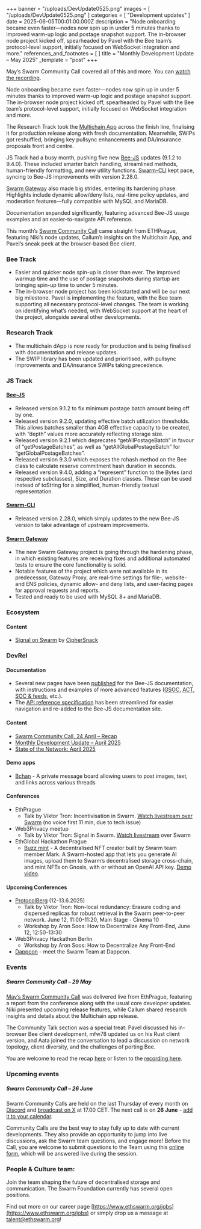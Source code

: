 +++
banner = "/uploads/DevUpdate0525.png"
images = [ "/uploads/DevUpdate0525.png" ]
categories = [ "Development updates" ]
date = 2025-06-05T00:01:00.000Z
description = "Node onboarding became even faster—nodes now spin up in under 5 minutes thanks to improved warm-up logic and postage snapshot support. The in-browser node project kicked off, spearheaded by Pavel with the Bee team’s protocol-level support, initially focused on WebSocket integration and more."
references_and_footnotes = [ ]
title = "Monthly Development Update – May 2025"
_template = "post"
+++


May’s Swarm Community Call covered all of this and more. You can [watch the recording](https://x.com/i/broadcasts/1vOxwXQrXzgKB). 

Node onboarding became even faster—nodes now spin up in under 5 minutes thanks to improved warm-up logic and postage snapshot support. The in-browser node project kicked off, spearheaded by Pavel with the Bee team’s protocol-level support, initially focused on WebSocket integration and more.

The Research Track took the [Multichain App](app.ethswarm.org) across the finish line, finalising it for production release along with fresh documentation. Meanwhile, SWIPs got reshuffled, bringing key pullsync enhancements and DA/insurance proposals front and centre.

JS Track had a busy month, pushing five new [Bee-JS](https://github.com/ethersphere/swarm-cli) updates (9.1.2 to 9.4.0). These included smarter batch handling, streamlined methods, human-friendly formatting, and new utility functions. [Swarm-CLI](https://github.com/ethersphere/swarm-cli) kept pace, syncing to Bee-JS improvements with version 2.28.0.

[Swarm Gateway](https://github.com/ethersphere/swarm-gateway) also made big strides, entering its hardening phase. Highlights include dynamic allow/deny lists, real-time policy updates, and moderation features—fully compatible with MySQL and MariaDB.

Documentation expanded significantly, featuring advanced Bee-JS usage examples and an easier-to-navigate API reference.

This month’s [Swarm Community Call](https://x.com/i/broadcasts/1ynJOldpDgwxR) came straight from ETHPrague, featuring Niki’s node updates, Callum’s insights on the Multichain App, and Pavel’s sneak peek at the browser-based Bee client. 


### Bee Track  
* Easier and quicker node spin-up is closer than ever. The improved warmup time and the use of postage snapshots during startup are bringing spin-up time to under 5 minutes.
* The in-browser node project has been kickstarted and will be our next big milestone. Pavel is implementing the feature, with the Bee team supporting all necessary protocol-level changes. The team is working on identifying what’s needed, with WebSocket support at the heart of the project, alongside several other developments.


### Research Track  
* The multichain dApp is now ready for production and is being finalised with documentation and release updates.
* The SWIP library has been updated and prioritised, with pullsync improvements and DA/insurance SWIPs taking precedence.


### JS Track  

#### [Bee-JS](https://github.com/ethersphere/swarm-cli)
* Released version 9.1.2 to fix minimum postage batch amount being off by one.
* Released version 9.2.0, updating effective batch utilization thresholds. This allows batches smaller than 4GB effective capacity to be created, with “depth” values more accurately reflecting storage size.
* Released version 9.2.1 which deprecates “getAllPostageBatch” in favour of “getPostageBatches”,  as well as “getAllGlobalPostageBatch” for “getGlobalPostageBatches”.
* Released version 9.3.0 which exposes the rchash method on the Bee class to calculate reserve commitment hash duration in seconds.
* Released version 9.4.0, adding a “represent” function to the Bytes (and respective subclasses), Size, and Duration classes. These can be used instead of toString for a simplified, human-friendly textual representation.


#### [Swarm-CLI](https://github.com/ethersphere/swarm-cli)
* Released version 2.28.0, which simply updates to the new Bee-JS version to take advantage of upstream improvements.


#### [Swarm Gateway](https://github.com/ethersphere/swarm-gateway)
* The new Swarm Gateway project is going through the hardening phase, in which existing features are receiving fixes and additional automated tests to ensure the core functionality is solid.
* Notable features of the project which were not available in its predecessor, Gateway Proxy, are real-time settings for file-, website- and ENS policies, dynamic allow- and deny lists, and user-facing pages for approval requests and reports.
* Tested and ready to be used with MySQL 8+ and MariaDB.


### Ecosystem 

#### Content
* [Signal on Swarm](https://medium.com/coinmonks/signal-on-swarm-798ee0ba0346) by [CipherSnack](https://medium.com/@ciphersnack)


### DevRel 

#### Documentation 
* Several new pages have been [published](https://github.com/ethersphere/bee-js-docs/pull/238) for the Bee-JS documentation, with instructions and examples of more advanced features ([GSOC](https://bee-js.ethswarm.org/docs/gsoc/), [ACT](https://bee-js.ethswarm.org/docs/act/), [SOC & feeds](https://bee-js.ethswarm.org/docs/soc-and-feeds/), etc.).
* The [API reference specification](https://bee-js.ethswarm.org/docs/api/) has been streamlined for easier navigation and re-added to the Bee-JS documentation site.


#### Content 
* [Swarm Community Call, 24 April – Recap](https://blog.ethswarm.org/foundation/2025/swarm-community-call-24-april-recap/)
* [Monthly Development Update – April 2025](https://blog.ethswarm.org/foundation/2025/monthly-development-update-april-2025/)
* [State of the Network: April 2025](https://blog.ethswarm.org/foundation/2025/state-of-the-network-april-2025/)

#### Demo apps
* [Bchan](https://bchan.bzz.limo/) - A private message board allowing users to post images, text, and links across various threads 


#### Conferences
* EthPrague
    * Talk by Viktor Tron: Incentivisation in Swarm. [Watch livestream over Swarm](https://swarmstream.eth.limo/#/watch/video/77dcb8bea23381b380b6c1017c68e87b1b1badec/7c42c9e1-3f6f-46d6-980d-67a6fb399ba1) (no voice first 11 min, due to tech issue)
* Web3Privacy meetup
    * Talk by Viktor Tron: Signal in Swarm. [Watch livestream](https://swarmstream.eth.limo/#/watch/video/77dcb8bea23381b380b6c1017c68e87b1b1badec/0c1fa446-6268-4b98-818d-69e5e67a9c3e) over Swarm
* EthGlobal Hackathon Prague
    * [Buzz mint](https://buzz-mint.eth.limo/) - A decentralised NFT creator built by Swarm team member Mark. A  Swarm-hosted app that lets you generate AI images, upload them to Swarm’s decentralised storage cross-chain, and mint NFTs on Gnosis, with or without an OpenAI API key. [Demo video](https://x.com/0xCardiE/status/1929932063001526683).


#### Upcoming Conferences

* [ProtocolBerg](https://protocol.berlin/#schedule) (12-13.6.2025)
    * Talk by Viktor Tron: Non-local redundancy: Erasure coding and dispersed replicas for robust retrieval in the Swarm peer-to-peer network. June 12, 11:00-11:20, Main Stage - Cinema 10
    * Workshop by Aron Soos: How to Decentralize Any Front-End, June 12, 12:50-13:30
* Web3Privacy Hackathon Berlin
    * Workshop by Aron Soos: How to Decentralize Any Front-End
* [Dappcon](https://dappcon.io/) - meet the Swarm Team at Dappcon.


### Events 

##### Swarm Community Call – 29 May
[May’s Swarm Community Call](https://x.com/i/broadcasts/1vOxwXQrXzgKB) was delivered live from EthPrague, featuring a report from the conference along with the usual core developer updates. Niki presented upcoming release features, while Callum shared research insights and details about the Multichain app release.

The Community Talk section was a special treat: Pavel discussed his in-browser Bee client development, mfw78 updated us on his Rust client version, and Aata joined the conversation to lead a discussion on network topology, client diversity, and the challenges of porting Bee.

You are welcome to read the recap [here](https://blog.ethswarm.org/foundation/2025/swarm-community-call-24-april-recap/) or listen to the [recording here](https://x.com/i/broadcasts/1vOxwXQrXzgKB). 


### Upcoming events

##### Swarm Community Call – 26 June

Swarm Community Calls are held on the last Thursday of every month on [Discord](https://discord.com/events/799027393297514537/1364915279917875252) and [broadcast on X](https://x.com/i/broadcasts/1ynJOldpDgwxR) at 17.00 CET. The next call is on **26 June** - [add it to your calendar](https://www.addevent.com/event/rb25578762). 

Community Calls are the best way to stay fully up to date with current developments. They also provide an opportunity to jump into live discussions, ask the Swarm team questions, and engage more! Before the Call, you are welcome to submit questions to the Team using this [online form](https://airtable.com/appNS3aNAw7rihPeg/shrBRyrMkXFsJvLS3), which will be answered live during the session.


### People & Culture team:

Join the team shaping the future of decentralised storage and communication. The Swarm Foundation currently has several open positions. 

Find out more on our career page [https://www.ethswarm.org/jobs](https://www.ethswarm.org/jobs) or simply drop us a message at talent@ethswarm.org!